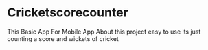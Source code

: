 # Cricketscorecounter
This Basic App For Mobile App
About this project easy to use its just counting a score and wickets of cricket
